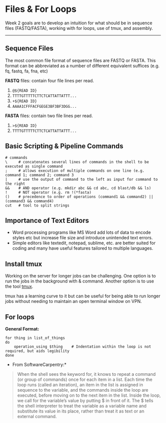 # Files & For Loops

Week 2 goals are to develop an intuition for what should be in sequence files (FASTQ/FASTA), working with for loops, use of tmux, and assembly.

---

## Sequence Files

The most common file format of sequence files are FASTQ or FASTA. This format can be abbreviated as a number of different equivalent suffices (e.g. fq, fastq, fa, fna, etc)

**FASTQ** files: contain four file lines per read.
1. `@${READ ID}`
2. `TTTTGTTTTTCTTCTCATTATTATTT...`
3. `+${READ ID}`
4. `AAAA1CFFFACFGEGE3BF3BF3DGG...`

**FASTA** files: contain two file lines per read.
1. `>${READ ID}`
2. `TTTTGTTTTTCTTCTCATTATTATTT...`


## Basic Scripting & Pipeline Commands

``` console
# commands
\     # concatenates several lines of commands in the shell to be executed as single command
;     # allows execution of multiple commands on one line (e.g. command 1; command 2; command 3
|     # use the output of command to the left as input for command to the right
&&    # AND operator (e.g. mkdir abc && cd abc, cd blast/db && ls)
!     # NOT operator (e.g. rm !(*fasta)
()    # precedence to order of operations (command1 && command2) || (command3 && command4)
cut   # tool to split strings
```

## Importance of Text Editors

- Word processing programs like MS Word add lots of data to encode styles etc but increase file size and introduce unintended text errors.
- Simple editors like textedit, notepad, sublime, etc. are better suited for coding and many have useful features tailored to multiple languages.

## Install tmux

Working on the server for longer jobs can be challenging. One option is to run the jobs in the background with & command. Another option is to use the tool [tmux](https://linuxize.com/post/getting-started-with-tmux/).

tmux has a learning curve to it but can be useful for being able to run longer jobs without needing to maintain an open terminal window on VPN.

## For loops

**General Format:**
```console
for thing in list_of_things
do
    operation_using $thing    # Indentation within the loop is not required, but aids legibility
done
```

* From SoftwareCarpentry:*
> When the shell sees the keyword for, it knows to repeat a command (or group of commands) once for each item in a list. Each time the loop runs (called an iteration), an item in the list is assigned in sequence to the variable, and the commands inside the loop are executed, before moving on to the next item in the list. Inside the loop, we call for the variable’s value by putting $ in front of it. The $ tells the shell interpreter to treat the variable as a variable name and substitute its value in its place, rather than treat it as text or an external command.
